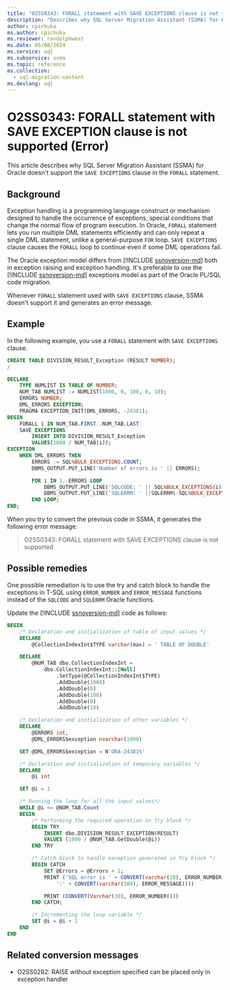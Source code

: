 ```yaml
---
title: "O2SS0343: FORALL statement with SAVE EXCEPTIONS clause is not supported (Error)"
description: "Describes why SQL Server Migration Assistant (SSMA) for Oracle does not support the SAVE EXCEPTION clause in the FORALL statement."
author: cpichuka
ms.author: cpichuka
ms.reviewer: randolphwest
ms.date: 05/08/2024
ms.service: sql
ms.subservice: ssma
ms.topic: reference
ms.collection:
  - sql-migration-content
ms.devlang: sql
---
```


# O2SS0343: FORALL statement with SAVE EXCEPTION clause is not supported (Error)

This article describes why SQL Server Migration Assistant (SSMA) for Oracle doesn't support the `SAVE EXCEPTIONS` clause in the `FORALL` statement.

## Background

Exception handling is a programming language construct or mechanism designed to handle the occurrence of exceptions, special conditions that change the normal flow of program execution. In Oracle, `FORALL` statement lets you run multiple DML statements efficiently and can only repeat a single DML statement, unlike a general-purpose `FOR` loop. `SAVE EXCEPTIONS` clause causes the `FORALL` loop to continue even if some DML operations fail.

The Oracle exception model differs from [!INCLUDE [ssnoversion-md](../../../includes/ssnoversion-md.md)] both in exception raising and exception handling. It's preferable to use the [!INCLUDE [ssnoversion-md](../../../includes/ssnoversion-md.md)] exceptions model as part of the Oracle PL/SQL code migration.

Whenever `FORALL` statement used with `SAVE EXCEPTIONS` clause, SSMA doesn't support it and generates an error message.

## Example

In the following example, you use a `FORALL` statement with `SAVE EXCEPTIONS` clause.

```sql
CREATE TABLE DIVISION_RESULT_Exception (RESULT NUMBER);
/

DECLARE
    TYPE NUMLIST IS TABLE OF NUMBER;
    NUM_TAB NUMLIST := NUMLIST(1000, 0, 100, 0, 10);
    ERRORS NUMBER;
    DML_ERRORS EXCEPTION;
    PRAGMA EXCEPTION_INIT(DML_ERRORS, -24381);
BEGIN
    FORALL i IN NUM_TAB.FIRST..NUM_TAB.LAST
    SAVE EXCEPTIONS
        INSERT INTO DIVISION_RESULT_Exception
        VALUES(1000 / NUM_TAB(i));
EXCEPTION
    WHEN DML_ERRORS THEN
        ERRORS := SQL%BULK_EXCEPTIONS.COUNT;
        DBMS_OUTPUT.PUT_LINE('Number of errors is ' || ERRORS);

        FOR i IN 1..ERRORS LOOP
            DBMS_OUTPUT.PUT_LINE('SQLCODE: ' || SQL%BULK_EXCEPTIONS(i).ERROR_INDEX);
            DBMS_OUTPUT.PUT_LINE('SQLERRM: ' ||SQLERRM(-SQL%BULK_EXCEPTIONS(i).ERROR_CODE));
        END LOOP;
END;
```

When you try to convert the previous code in SSMA, it generates the following error message:

> O2SS0343: FORALL statement with SAVE EXCEPTIONS clause is not supported

## Possible remedies

One possible remediation is to use the try and catch block to handle the exceptions in T-SQL using `ERROR_NUMBER` and `ERROR_MESSAGE` functions instead of the `SQLCODE` and `SQLERRM` Oracle functions.

Update the [!INCLUDE [ssnoversion-md](../../../includes/ssnoversion-md.md)] code as follows:

```sql
BEGIN
    /* Declaration and initialization of table of input values */
    DECLARE
        @CollectionIndexInt$TYPE varchar(max) = ' TABLE OF DOUBLE'

    DECLARE
        @NUM_TAB dbo.CollectionIndexInt =
            dbo.CollectionIndexInt::[Null]
                .SetType(@CollectionIndexInt$TYPE)
                .AddDouble(1000)
                .AddDouble(0)
                .AddDouble(100)
                .AddDouble(0)
                .AddDouble(10)

    /* Declaration and initialization of other variables */
    DECLARE
        @ERRORS int,
        @DML_ERRORS$exception nvarchar(1000)

    SET @DML_ERRORS$exception = N'ORA-24381%'

    /* Declaration and initialization of temporary variables */
    DECLARE
        @i int

    SET @i = 1

    /* Running the loop for all the input values*/
    WHILE @i <= @NUM_TAB.Count
    BEGIN
        /* Performing the required operation in Try block */
        BEGIN TRY
            INSERT dbo.DIVISION_RESULT_EXCEPTION(RESULT)
            VALUES (1000 / @NUM_TAB.GetDouble(@i))
        END TRY

        /* Catch block to handle exception generated in Try block */
        BEGIN CATCH
            SET @Errors = @Errors + 1;
            PRINT ('SQL error is ' + CONVERT(varchar(20), ERROR_NUMBER()) +
                ':' + CONVERT(varchar(100), ERROR_MESSAGE()))

            PRINT (CONVERT(Varchar(30), ERROR_NUMBER()))
        END CATCH;

        /* Incrementing the loop variable */
        SET @i = @i + 1
    END
END
```

## Related conversion messages

- O2SS0282: RAISE without exception specified can be placed only in exception handler
